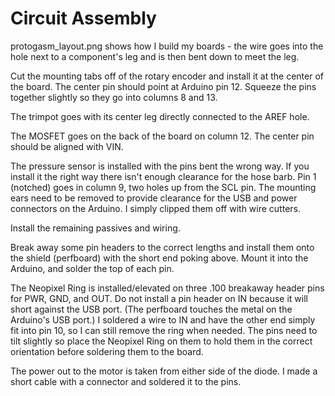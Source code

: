# Circuit Assembly

protogasm_layout.png shows how I build my boards - the wire goes into the hole
next to a component's leg and is then bent down to meet the leg.

Cut the mounting tabs off of the rotary encoder and install it at the center of
the board.  The center pin should point at Arduino pin 12.  Squeeze the pins
together slightly so they go into columns 8 and 13.

The trimpot goes with its center leg directly connected to the AREF hole.

The MOSFET goes on the back of the board on column 12.  The center pin should be
aligned with VIN.

The pressure sensor is installed with the pins bent the wrong way.  If you
install it the right way there isn't enough clearance for the hose barb.  Pin 1
(notched) goes in column 9, two holes up from the SCL pin.  The mounting ears
need to be removed to provide clearance for the USB and power connectors on the
Arduino.  I simply clipped them off with wire cutters.

Install the remaining passives and wiring.

Break away some pin headers to the correct lengths and install them onto the shield (perfboard)
with the short end poking above. Mount it into the Arduino, and solder the top of each pin.

The Neopixel Ring is installed/elevated on three .100 breakaway header pins for PWR, GND,
and OUT.  Do not install a pin header on IN because it will short against the USB port. (The perfboard
touches the metal on the Arduino's USB port.) I soldered a wire to IN and have the other end simply fit
into pin 10, so I can still remove the ring when needed.
The pins need to tilt slightly so place the Neopixel Ring on them to hold them
in the correct orientation before soldering them to the board.

The power out to the motor is taken from either side of the diode.  I made a
short cable with a connector and soldered it to the pins.
